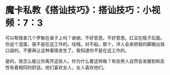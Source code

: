 # 魔卡私教《搭讪技巧》：搭讪技巧：小视频：7：3

可以帮我拿几个罗勒在桌子上吗？谢谢。不好意思。不好意思。红豆在瓶子后面。你这个混蛋，我不是在这工作的。哇哦。对不起。那个，洋人会来把我的脚踢出我口袋的。不要再让这种事情发生了。我知道你不是在这工作的。

是的。我怎么能让你离开这些人。你为什么要这样做？有些男人自然会发展到和反性有着相同的舒适。他们喜欢女人，女人喜欢他们。

